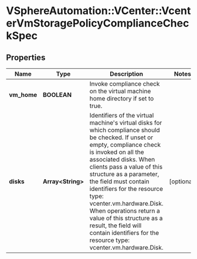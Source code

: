 # VSphereAutomation::VCenter::VcenterVmStoragePolicyComplianceCheckSpec

## Properties
Name | Type | Description | Notes
------------ | ------------- | ------------- | -------------
**vm_home** | **BOOLEAN** | Invoke compliance check on the virtual machine home directory if set to true. | 
**disks** | **Array&lt;String&gt;** | Identifiers of the virtual machine&#39;s virtual disks for which compliance should be checked. If unset or empty, compliance check is invoked on all the associated disks. When clients pass a value of this structure as a parameter, the field must contain identifiers for the resource type: vcenter.vm.hardware.Disk. When operations return a value of this structure as a result, the field will contain identifiers for the resource type: vcenter.vm.hardware.Disk. | [optional] 


